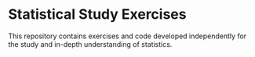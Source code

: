 # Statistical Study Exercises

This repository contains exercises and code developed independently for the study and in-depth understanding of statistics.

